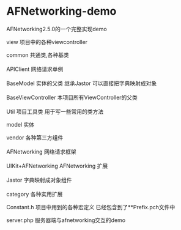 AFNetworking-demo
=================

AFNetworking2.5.0的一个完整实现demo<br />  

view    项目中的各种viewcontroller<br />  

common  共通类,各种基类<br />  
  APIClient             网络请求单例<br />  
  BaseModel             实体的父类 继承Jastor 可以直接把字典映射成对象<br />  
  BaseViewController    本项目所有ViewController的父类<br />  
  Util                  项目工具类 用于写一些常用的类方法<br />  
  
model   实体<br />  
  
vendor 各种第三方组件<br />  
  AFNetworking          网络请求框架<br />  
  UIKit+AFNetworking    AFNetworking 扩展<br />  
  Jastor                字典映射成对象组件<br />  
  category              各种实用扩展<br />  
  
Constant.h 项目中用到的各种宏定义 已经包含到了**Prefix.pch文件中<br />  


server.php  服务器端与afnetworking交互的demo<br />  
